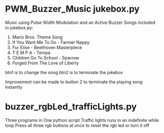 # PWM_Buzzer_Music     jukebox.py

Music using Pulse Width Modulation and an Active Buzzer
Songs included in jukebox.py:

1. Mario Bros. Theme Song 
2. If You Want Me To Go - Farmer Nappy 
3. Fur Elise - Beethoven Masterpiece
4. T E M P A - Tempa
5. Children Go To School - Sparrow
6. Forged From The Love of Liberty

btn1 is to change the song
btn2 is to terminate the jukebox

Improvement can be made to button 2 to terminate the playing song instantly




# buzzer_rgbLed_trafficLights.py

Three programs in One python script
Traffic lights runs in an indefinite while loop
Press all three rgb buttons at once to reset the rgb led or turn it off
